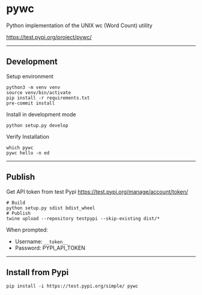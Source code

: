 # pywc
Python implementation of the UNIX wc (Word Count) utility

https://test.pypi.org/project/pywc/

---
## Development

Setup environment
```shell
python3 -m venv venv
source venv/bin/activate
pip install -r requirements.txt
pre-commit install
```

Install in development mode
```shell
python setup.py develop
```

Verify Installation
```shell
which pywc
pywc hello -n ed
```

---
## Publish
Get API token from test Pypi
https://test.pypi.org/manage/account/token/

```shell
# Build
python setup.py sdist bdist_wheel
# Publish
twine upload --repository testpypi --skip-existing dist/*
```

When prompted:
- Username: `__token__`
- Password: PYPI_API_TOKEN

---
## Install from Pypi
```shell
pip install -i https://test.pypi.org/simple/ pywc
```